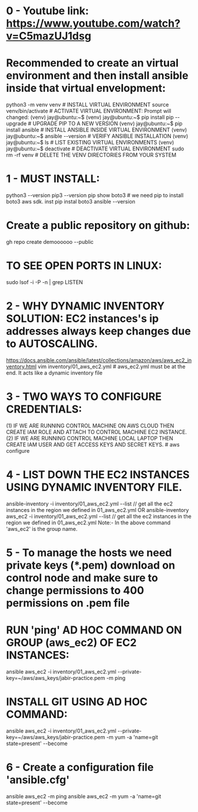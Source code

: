 # 0 - Youtube link: https://www.youtube.com/watch?v=C5mazUJ1dsg


# Recommended to create an virtual environment and then install ansible inside that virtual envelopment:
python3 -m venv venv                              # INSTALL VIRTUAL ENVIRONMENT
source venv/bin/activate                          # ACTIVATE VIRTUAL ENVIRONMENT: Prompt will changed: (venv) jay@ubuntu:~$
(venv) jay@ubuntu:~$ pip install pip --upgrade    # UPGRADE PIP TO A NEW VERSION
(venv) jay@ubuntu:~$ pip install ansible          # INSTALL ANSIBLE INSIDE VIRTUAL ENVIRONMENT
(venv) jay@ubuntu:~$ ansible --version            # VERIFY ANSIBLE INSTALLATION
(venv) jay@ubuntu:~$ ls                           # LIST EXISTING VIRTUAL ENVIRONMENTS
(venv) jay@ubuntu:~$ deactivate                   # DEACTIVATE VIRTUAL ENVIRONMENT
sudo rm -rf venv                                  # DELETE THE VENV DIRECTORIES FROM YOUR SYSTEM

# 1 - MUST INSTALL:
python3 --version
pip3 --version 
pip show boto3                  # we need pip to install boto3 aws sdk.    inst pip instal boto3
ansible --version

# Create a public repository on github:
gh repo create demoooooo --public

# TO SEE OPEN PORTS IN LINUX:
sudo lsof -i -P -n | grep LISTEN

# 2 - WHY DYNAMIC INVENTORY SOLUTION: EC2 instances's ip addresses always keep changes due to AUTOSCALING.
https://docs.ansible.com/ansible/latest/collections/amazon/aws/aws_ec2_inventory.html
vim inventory/01_aws_ec2.yml            # aws_ec2.yml must be at the end. It acts like a dynamic inventory file


# 3 - TWO WAYS TO CONFIGURE CREDENTIALS:
(1) IF WE ARE RUNNING CONTROL MACHINE ON AWS CLOUD THEN CREATE IAM ROLE AND ATTACH TO CONTROL MACHINE EC2 INSTANCE.
(2) IF WE ARE RUNNING CONTROL MACHINE LOCAL LAPTOP THEN CREATE IAM USER AND GET ACCESS KEYS AND SECRET KEYS.      # aws configure


# 4 - LIST DOWN THE EC2 INSTANCES USING DYNAMIC INVENTORY FILE.
ansible-inventory -i inventory/01_aws_ec2.yml --list               // get all the ec2 instances in the region we defined in 01_aws_ec2.yml
OR
ansible-inventory aws_ec2 -i inventory/01_aws_ec2.yml --list      // get all the ec2 instances in the region we defined in 01_aws_ec2.yml
Note:- In the above command 'aws_ec2' is the group name.


# 5 - To manage the hosts we need private keys (*.pem) download on control node and make sure to change permissions to 400 permissions on .pem file
# RUN 'ping' AD HOC COMMAND ON GROUP (aws_ec2) OF EC2 INSTANCES:
ansible aws_ec2 -i inventory/01_aws_ec2.yml --private-key=~/aws/aws_keys/jabir-practice.pem -m ping
# INSTALL GIT USING AD HOC COMMAND:
ansible aws_ec2 -i inventory/01_aws_ec2.yml --private-key=~/aws/aws_keys/jabir-practice.pem -m yum -a 'name=git state=present' --become    


# 6 - Create a configuration file 'ansible.cfg' 
ansible aws_ec2 -m ping
ansible aws_ec2 -m yum -a 'name=git state=present' --become


